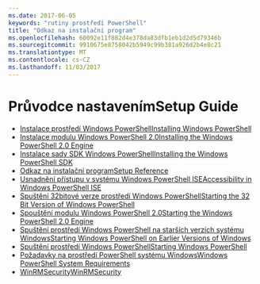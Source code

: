 ```yaml
---
ms.date: 2017-06-05
keywords: "rutiny prostředí PowerShell"
title: "Odkaz na instalační program"
ms.openlocfilehash: 60092e11f882d4e378da83dfb1eb1d2d5d79346b
ms.sourcegitcommit: 9910675e8758042b5949c99b381a926d2b4e8c21
ms.translationtype: MT
ms.contentlocale: cs-CZ
ms.lasthandoff: 11/03/2017
---
```

# <a name="setup-guide"></a><span data-ttu-id="7672c-103">Průvodce nastavením</span><span class="sxs-lookup"><span data-stu-id="7672c-103">Setup Guide</span></span>

- [<span data-ttu-id="7672c-104">Instalace prostředí Windows PowerShell</span><span class="sxs-lookup"><span data-stu-id="7672c-104">Installing Windows PowerShell</span></span>](Installing-Windows-PowerShell.md)
- [<span data-ttu-id="7672c-105">Instalace modulu Windows PowerShell 2.0</span><span class="sxs-lookup"><span data-stu-id="7672c-105">Installing the Windows PowerShell 2.0 Engine</span></span>](Installing-the-Windows-PowerShell-2.0-Engine.md)
- [<span data-ttu-id="7672c-106">Instalace sady SDK Windows PowerShell</span><span class="sxs-lookup"><span data-stu-id="7672c-106">Installing the Windows PowerShell SDK</span></span>](Installing-the-Windows-PowerShell-SDK.md)
- [<span data-ttu-id="7672c-107">Odkaz na instalační program</span><span class="sxs-lookup"><span data-stu-id="7672c-107">Setup Reference</span></span>](setup-reference.md)
- [<span data-ttu-id="7672c-108">Usnadnění přístupu v systému Windows PowerShell ISE</span><span class="sxs-lookup"><span data-stu-id="7672c-108">Accessibility in Windows PowerShell ISE</span></span>](Accessibility-in-Windows-PowerShell-ISE.md)
- [<span data-ttu-id="7672c-109">Spuštění 32bitové verze prostředí Windows PowerShell</span><span class="sxs-lookup"><span data-stu-id="7672c-109">Starting the 32 Bit Version of Windows PowerShell</span></span>](Starting-the-32-Bit-Version-of-Windows-PowerShell.md)
- [<span data-ttu-id="7672c-110">Spouštění modulu Windows PowerShell 2.0</span><span class="sxs-lookup"><span data-stu-id="7672c-110">Starting the Windows PowerShell 2.0 Engine</span></span>](Starting-the-Windows-PowerShell-2.0-Engine.md)
- [<span data-ttu-id="7672c-111">Spuštění prostředí Windows PowerShell na starších verzích systému Windows</span><span class="sxs-lookup"><span data-stu-id="7672c-111">Starting Windows PowerShell on Earlier Versions of Windows</span></span>](Starting-Windows-PowerShell-on-Earlier-Versions-of-Windows.md)
- [<span data-ttu-id="7672c-112">Spuštění prostředí Windows PowerShell</span><span class="sxs-lookup"><span data-stu-id="7672c-112">Starting Windows PowerShell</span></span>](Starting-Windows-PowerShell.md)
- [<span data-ttu-id="7672c-113">Požadavky na prostředí PowerShell systému Windows</span><span class="sxs-lookup"><span data-stu-id="7672c-113">Windows PowerShell System Requirements</span></span>](Windows-PowerShell-System-Requirements.md)
- [<span data-ttu-id="7672c-114">WinRMSecurity</span><span class="sxs-lookup"><span data-stu-id="7672c-114">WinRMSecurity</span></span>](WinRMSecurity.md)

